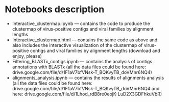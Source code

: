 # Notebooks description

* Interactive_clustermap.ipynb &mdash; contains the code to produce the clustermap of virus-positive contigs and viral families by alignment lengths
* Interactive_clustermap.html &mdash; contains the same code as above and also includes the interactive visualization of the clustermap of virus-positive contigs and viral families by alignment lengths (download and enjoy, please)
* Filtering_BLASTx_contigs.ipynb &mdash; contains the analysis of contigs annotations with BLASTx (all the data files could be found here: drive.google.com/file/d/1F1aV7bfVNsk-T_BQKvyTB_doVMnr6NQ4)
* alignments_analysis.ipynb &mdash; contains the results of alignments analysis (all the data files could be found here: drive.google.com/file/d/1F1aV7bfVNsk-T_BQKvyTB_doVMnr6NQ4 and here: drive.google.com/file/d/1Lhod_rdB8re0eojK-LuD2X3GDFhkuVbR)

